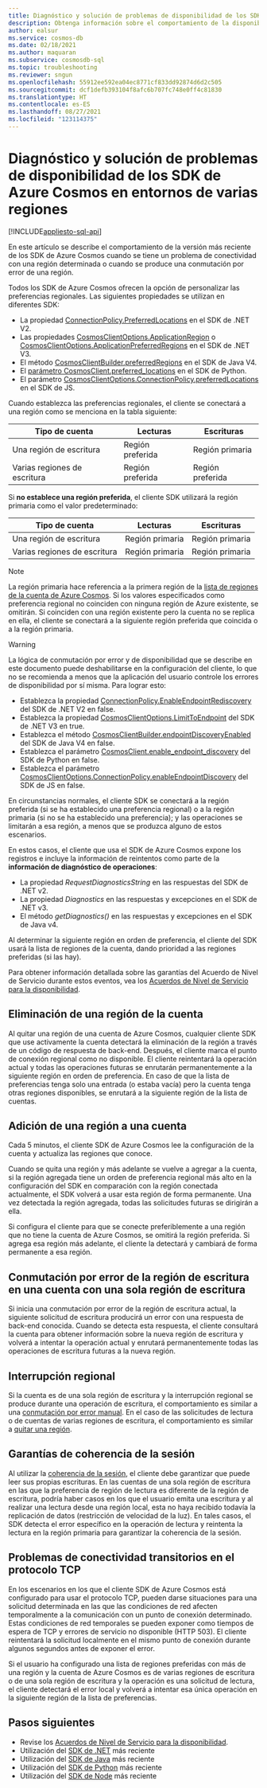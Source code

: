 ```yaml
---
title: Diagnóstico y solución de problemas de disponibilidad de los SDK de Azure Cosmos en entornos de varias regiones
description: Obtenga información sobre el comportamiento de la disponibilidad del SDK de Azure Cosmos cuando se trabaja en entornos de varias regiones.
author: ealsur
ms.service: cosmos-db
ms.date: 02/18/2021
ms.author: maquaran
ms.subservice: cosmosdb-sql
ms.topic: troubleshooting
ms.reviewer: sngun
ms.openlocfilehash: 55912ee592ea04ec8771cf833dd92874d6d2c505
ms.sourcegitcommit: dcf1defb393104f8afc6b707fc748e0ff4c81830
ms.translationtype: HT
ms.contentlocale: es-ES
ms.lasthandoff: 08/27/2021
ms.locfileid: "123114375"
---
```

# <a name="diagnose-and-troubleshoot-the-availability-of-azure-cosmos-sdks-in-multiregional-environments"></a>Diagnóstico y solución de problemas de disponibilidad de los SDK de Azure Cosmos en entornos de varias regiones
[!INCLUDE[appliesto-sql-api](../includes/appliesto-sql-api.md)]

En este artículo se describe el comportamiento de la versión más reciente de los SDK de Azure Cosmos cuando se tiene un problema de conectividad con una región determinada o cuando se produce una conmutación por error de una región.

Todos los SDK de Azure Cosmos ofrecen la opción de personalizar las preferencias regionales. Las siguientes propiedades se utilizan en diferentes SDK:

* La propiedad [ConnectionPolicy.PreferredLocations](/dotnet/api/microsoft.azure.documents.client.connectionpolicy.preferredlocations) en el SDK de .NET V2.
* Las propiedades [CosmosClientOptions.ApplicationRegion](/dotnet/api/microsoft.azure.cosmos.cosmosclientoptions.applicationregion) o [CosmosClientOptions.ApplicationPreferredRegions](/dotnet/api/microsoft.azure.cosmos.cosmosclientoptions.applicationpreferredregions) en el SDK de .NET V3.
* El método [CosmosClientBuilder.preferredRegions](/java/api/com.azure.cosmos.cosmosclientbuilder.preferredregions) en el SDK de Java V4.
* El [parámetro CosmosClient.preferred_locations](/python/api/azure-cosmos/azure.cosmos.cosmos_client.cosmosclient) en el SDK de Python.
* El parámetro [CosmosClientOptions.ConnectionPolicy.preferredLocations](/javascript/api/@azure/cosmos/connectionpolicy#preferredlocations) en el SDK de JS.

Cuando establezca las preferencias regionales, el cliente se conectará a una región como se menciona en la tabla siguiente:

|Tipo de cuenta |Lecturas |Escrituras |
|------------------------|--|--|
| Una región de escritura | Región preferida | Región primaria  |
| Varias regiones de escritura | Región preferida | Región preferida  |

Si **no establece una región preferida**, el cliente SDK utilizará la región primaria como el valor predeterminado:

|Tipo de cuenta |Lecturas |Escrituras |
|------------------------|--|--|
| Una región de escritura | Región primaria | Región primaria |
| Varias regiones de escritura | Región primaria  | Región primaria  |

> [!NOTE]
> La región primaria hace referencia a la primera región de la [lista de regiones de la cuenta de Azure Cosmos](../distribute-data-globally.md).
> Si los valores especificados como preferencia regional no coinciden con ninguna región de Azure existente, se omitirán. Si coinciden con una región existente pero la cuenta no se replica en ella, el cliente se conectará a la siguiente región preferida que coincida o a la región primaria.

> [!WARNING]
> La lógica de conmutación por error y de disponibilidad que se describe en este documento puede deshabilitarse en la configuración del cliente, lo que no se recomienda a menos que la aplicación del usuario controle los errores de disponibilidad por sí misma. Para lograr esto:
>
> * Establezca la propiedad [ConnectionPolicy.EnableEndpointRediscovery](/dotnet/api/microsoft.azure.documents.client.connectionpolicy.enableendpointdiscovery) del SDK de .NET V2 en false.
> * Establezca la propiedad [CosmosClientOptions.LimitToEndpoint](/dotnet/api/microsoft.azure.cosmos.cosmosclientoptions.limittoendpoint) del SDK de .NET V3 en true.
> * Establezca el método [CosmosClientBuilder.endpointDiscoveryEnabled](/java/api/com.azure.cosmos.cosmosclientbuilder.endpointdiscoveryenabled) del SDK de Java V4 en false.
> * Establezca el parámetro [CosmosClient.enable_endpoint_discovery](/python/api/azure-cosmos/azure.cosmos.cosmos_client.cosmosclient) del SDK de Python en false.
> * Establezca el parámetro [CosmosClientOptions.ConnectionPolicy.enableEndpointDiscovery](/javascript/api/@azure/cosmos/connectionpolicy#enableEndpointDiscovery) del SDK de JS en false.

En circunstancias normales, el cliente SDK se conectará a la región preferida (si se ha establecido una preferencia regional) o a la región primaria (si no se ha establecido una preferencia); y las operaciones se limitarán a esa región, a menos que se produzca alguno de estos escenarios.

En estos casos, el cliente que usa el SDK de Azure Cosmos expone los registros e incluye la información de reintentos como parte de la **información de diagnóstico de operaciones**:

* La propiedad *RequestDiagnosticsString* en las respuestas del SDK de .NET v2.
* La propiedad *Diagnostics* en las respuestas y excepciones en el SDK de .NET v3.
* El método *getDiagnostics()* en las respuestas y excepciones en el SDK de Java v4.

Al determinar la siguiente región en orden de preferencia, el cliente del SDK usará la lista de regiones de la cuenta, dando prioridad a las regiones preferidas (si las hay).

Para obtener información detallada sobre las garantías del Acuerdo de Nivel de Servicio durante estos eventos, vea los [Acuerdos de Nivel de Servicio para la disponibilidad](../high-availability.md#slas-for-availability).

## <a name="removing-a-region-from-the-account"></a><a id="remove-region">Eliminación de una región de la cuenta</a>

Al quitar una región de una cuenta de Azure Cosmos, cualquier cliente SDK que use activamente la cuenta detectará la eliminación de la región a través de un código de respuesta de back-end. Después, el cliente marca el punto de conexión regional como no disponible. El cliente reintentará la operación actual y todas las operaciones futuras se enrutarán permanentemente a la siguiente región en orden de preferencia. En caso de que la lista de preferencias tenga solo una entrada (o estaba vacía) pero la cuenta tenga otras regiones disponibles, se enrutará a la siguiente región de la lista de cuentas.

## <a name="adding-a-region-to-an-account"></a>Adición de una región a una cuenta

Cada 5 minutos, el cliente SDK de Azure Cosmos lee la configuración de la cuenta y actualiza las regiones que conoce.

Cuando se quita una región y más adelante se vuelve a agregar a la cuenta, si la región agregada tiene un orden de preferencia regional más alto en la configuración del SDK en comparación con la región conectada actualmente, el SDK volverá a usar esta región de forma permanente. Una vez detectada la región agregada, todas las solicitudes futuras se dirigirán a ella.

Si configura el cliente para que se conecte preferiblemente a una región que no tiene la cuenta de Azure Cosmos, se omitirá la región preferida. Si agrega esa región más adelante, el cliente la detectará y cambiará de forma permanente a esa región.

## <a name="fail-over-the-write-region-in-a-single-write-region-account"></a><a id="manual-failover-single-region"></a>Conmutación por error de la región de escritura en una cuenta con una sola región de escritura

Si inicia una conmutación por error de la región de escritura actual, la siguiente solicitud de escritura producirá un error con una respuesta de back-end conocida. Cuando se detecta esta respuesta, el cliente consultará la cuenta para obtener información sobre la nueva región de escritura y volverá a intentar la operación actual y enrutará permanentemente todas las operaciones de escritura futuras a la nueva región.

## <a name="regional-outage"></a>Interrupción regional

Si la cuenta es de una sola región de escritura y la interrupción regional se produce durante una operación de escritura, el comportamiento es similar a una [conmutación por error manual](#manual-failover-single-region). En el caso de las solicitudes de lectura o de cuentas de varias regiones de escritura, el comportamiento es similar a [quitar una región](#remove-region).

## <a name="session-consistency-guarantees"></a>Garantías de coherencia de la sesión

Al utilizar la [coherencia de la sesión](../consistency-levels.md#guarantees-associated-with-consistency-levels), el cliente debe garantizar que puede leer sus propias escrituras. En las cuentas de una sola región de escritura en las que la preferencia de región de lectura es diferente de la región de escritura, podría haber casos en los que el usuario emita una escritura y al realizar una lectura desde una región local, esta no haya recibido todavía la replicación de datos (restricción de velocidad de la luz). En tales casos, el SDK detecta el error específico en la operación de lectura y reintenta la lectura en la región primaria para garantizar la coherencia de la sesión.

## <a name="transient-connectivity-issues-on-tcp-protocol"></a>Problemas de conectividad transitorios en el protocolo TCP

En los escenarios en los que el cliente SDK de Azure Cosmos está configurado para usar el protocolo TCP, pueden darse situaciones para una solicitud determinada en las que las condiciones de red afecten temporalmente a la comunicación con un punto de conexión determinado. Estas condiciones de red temporales se pueden exponer como tiempos de espera de TCP y errores de servicio no disponible (HTTP 503). El cliente reintentará la solicitud localmente en el mismo punto de conexión durante algunos segundos antes de exponer el error.

Si el usuario ha configurado una lista de regiones preferidas con más de una región y la cuenta de Azure Cosmos es de varias regiones de escritura o de una sola región de escritura y la operación es una solicitud de lectura, el cliente detectará el error local y volverá a intentar esa única operación en la siguiente región de la lista de preferencias.

## <a name="next-steps"></a>Pasos siguientes

* Revise los [Acuerdos de Nivel de Servicio para la disponibilidad](../high-availability.md#slas-for-availability).
* Utilización del [SDK de .NET](sql-api-sdk-dotnet-standard.md) más reciente
* Utilización del [SDK de Java](sql-api-sdk-java-v4.md) más reciente
* Utilización del [SDK de Python](sql-api-sdk-python.md) más reciente
* Utilización del [SDK de Node](sql-api-sdk-node.md) más reciente
